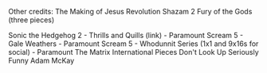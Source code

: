 <!-- ---
layout: content
title:  Sonic the Hedgehog 2 - Thrills and Quills | Nickelodeon
preview: \assets\img\FITD thumbnail.png
section: portfolio
permalink: /STNQ
---


<body><center><iframe width="560" height="315" src="https://www.youtube.com/watch?v=dhVBuOhmNVc" title="YouTube video player" frameborder="0" allow="accelerometer; autoplay; clipboard-write; encrypted-media; gyroscope; picture-in-picture" allowfullscreen></iframe></center></body>

Assistant Editor, May 2022. -->


Other credits: The Making of Jesus Revolution
Shazam 2 Fury of the Gods (three pieces)


Sonic the Hedgehog 2 - Thrills and Quills (link) - Paramount
Scream 5 - Gale Weathers - Paramount
Scream 5 - Whodunnit Series (1x1 and 9x16s for social) - Paramount
The Matrix International Pieces
Don't Look Up Seriously Funny Adam McKay